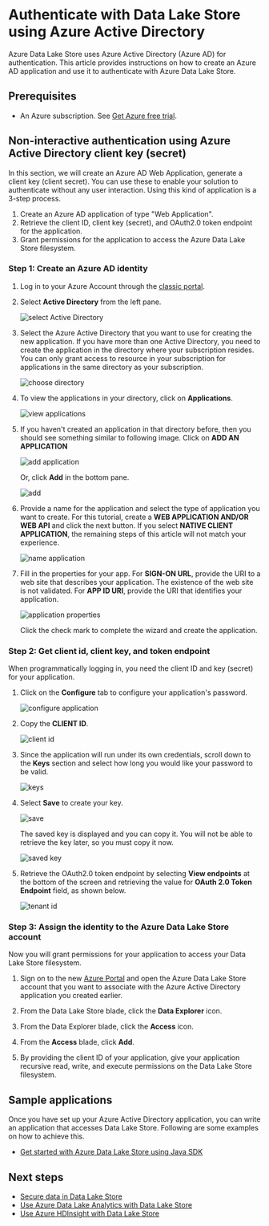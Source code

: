 <properties
   pageTitle="Authenticate Non-interactively with Data Lake Store using Azure Active Directory | Azure"
   description="Learn how to authenticate non-interactively with Data Lake Store using Azure Active Directory"
   services="data-lake-store"
   documentationCenter=""
   authors="nitinme"
   manager="paulettm"
   editor="cgronlun"/>

<tags
   ms.service="data-lake-store"
   ms.devlang="na"
   ms.topic="article"
   ms.tgt_pltfrm="na"
   ms.workload="big-data"
   ms.date="07/20/2016"
   ms.author="nitinme"/>

# Authenticate with Data Lake Store using Azure Active Directory

Azure Data Lake Store uses Azure Active Directory (Azure AD) for authentication. This article provides instructions on how to create an Azure AD application and use it to authenticate with Azure Data Lake Store.

## Prerequisites

* An Azure subscription. See [Get Azure free trial](https://azure.microsoft.com/pricing/free-trial/).

## Non-interactive authentication using Azure Active Directory client key (secret)

In this section, we will create an Azure AD Web Application, generate a client key (client secret). You can use these to enable your solution to authenticate without any user interaction. Using this kind of application is a 3-step process.

1. Create an Azure AD application of type "Web Application".
2. Retrieve the client ID, client key (secret), and OAuth2.0 token endpoint for the application.
3. Grant permissions for the application to access the Azure Data Lake Store filesystem.

### Step 1: Create an Azure AD identity

1. Log in to your Azure Account through the [classic portal](https://manage.windowsazure.com/).

2. Select **Active Directory** from the left pane.

     ![select Active Directory](./media/data-lake-store-authenticate-using-active-directory/active-directory.png)
     
3. Select the Azure Active Directory that you want to use for creating the new application. If you have more than one Active Directory, you need to create the application in the directory where your subscription resides. You can only grant access to resource in your subscription for applications in the same directory as your subscription.  

     ![choose directory](./media/data-lake-store-authenticate-using-active-directory/active-directory-details.png)
    
3. To view the applications in your directory, click on **Applications**.

     ![view applications](./media/data-lake-store-authenticate-using-active-directory/view-applications.png)

4. If you haven't created an application in that directory before, then you should see something similar to following image. Click on **ADD AN APPLICATION**

     ![add application](./media/data-lake-store-authenticate-using-active-directory/create-application.png)

     Or, click **Add** in the bottom pane.

     ![add](./media/data-lake-store-authenticate-using-active-directory/add-icon.png)

6. Provide a name for the application and select the type of application you want to create. For this tutorial, create a **WEB APPLICATION AND/OR WEB API** and click the next button. If you select **NATIVE CLIENT APPLICATION**, the remaining steps of this article will not match your experience.

     ![name application](./media/data-lake-store-authenticate-using-active-directory/tell-us-about-your-application.png)

7. Fill in the properties for your app. For **SIGN-ON URL**, provide the URI to a web site that describes your application. The existence of the web site is not validated. For **APP ID URI**, provide the URI that identifies your application.

     ![application properties](./media/data-lake-store-authenticate-using-active-directory/app-properties.png)

	Click the check mark to complete the wizard and create the application.

### Step 2: Get client id, client key, and token endpoint

When programmatically logging in, you need the client ID and key (secret) for your application.

1. Click on the **Configure** tab to configure your application's password.

     ![configure application](./media/data-lake-store-authenticate-using-active-directory/application-configure.png)

2. Copy the **CLIENT ID**.
  
     ![client id](./media/data-lake-store-authenticate-using-active-directory/client-id.png)

3. Since the application will run under its own credentials, scroll down to the **Keys** section and select how long you would like your password to be valid.

     ![keys](./media/data-lake-store-authenticate-using-active-directory/create-key.png)

4. Select **Save** to create your key.

    ![save](./media/data-lake-store-authenticate-using-active-directory/save-icon.png)

    The saved key is displayed and you can copy it. You will not be able to retrieve the key later, so you must copy it now.

    ![saved key](./media/data-lake-store-authenticate-using-active-directory/save-key.png)

5. Retrieve the OAuth2.0 token endpoint by selecting **View endpoints** at the bottom of the screen and retrieving the value for **OAuth 2.0 Token Endpoint** field, as shown below.  

	![tenant id](./media/data-lake-store-authenticate-using-active-directory/save-tenant.png)

### Step 3: Assign the identity to the Azure Data Lake Store account

Now you will grant permissions for your application to access your Data Lake Store filesystem.

1. Sign on to the new [Azure Portal](https://portal.azure.com) and open the Azure Data Lake Store account that you want to associate with the Azure Active Directory application you created earlier.

2. From the Data Lake Store blade, click the **Data Explorer** icon.

3. From the Data Explorer blade, click the **Access** icon.

4. From the **Access** blade, click **Add**.

5. By providing the client ID of your application, give your application recursive read, write, and execute permissions on the Data Lake Store filesystem.

## Sample applications

Once you have set up your Azure Active Directory application, you can write an application that accesses Data Lake Store. Following are some examples on how to achieve this.

* [Get started with Azure Data Lake Store using Java SDK](data-lake-store-get-started-java-sdk.md)


## Next steps

- [Secure data in Data Lake Store](data-lake-store-secure-data.md)
- [Use Azure Data Lake Analytics with Data Lake Store](../data-lake-analytics/data-lake-analytics-get-started-portal.md)
- [Use Azure HDInsight with Data Lake Store](data-lake-store-hdinsight-hadoop-use-portal.md)

